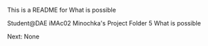 This is a README for What is possible 

Student@DAE iMAc02 Minochka's Project Folder 5 What is possible

Next: None  
